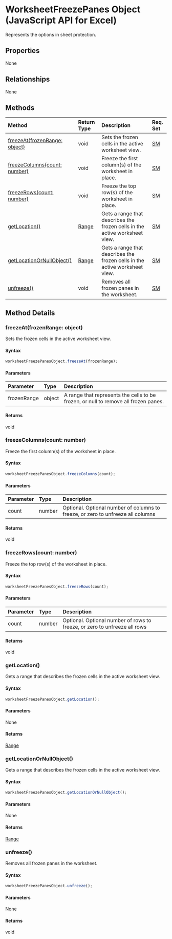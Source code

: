 # WorksheetFreezePanes Object (JavaScript API for Excel)

Represents the options in sheet protection.

## Properties

None

## Relationships
None


## Methods

| Method		   | Return Type	|Description| Req. Set|
|:---------------|:--------|:----------|:----|
|[freezeAt(frozenRange: object)](#freezeatfrozenrange-object)|void|Sets the frozen cells in the active worksheet view.|[SM](../requirement-sets/excel-api-requirement-sets.md)|
|[freezeColumns(count: number)](#freezecolumnscount-number)|void|Freeze the first column(s) of the worksheet in place.|[SM](../requirement-sets/excel-api-requirement-sets.md)|
|[freezeRows(count: number)](#freezerowscount-number)|void|Freeze the top row(s) of the worksheet in place.|[SM](../requirement-sets/excel-api-requirement-sets.md)|
|[getLocation()](#getlocation)|[Range](range.md)|Gets a range that describes the frozen cells in the active worksheet view.|[SM](../requirement-sets/excel-api-requirement-sets.md)|
|[getLocationOrNullObject()](#getlocationornullobject)|[Range](range.md)|Gets a range that describes the frozen cells in the active worksheet view.|[SM](../requirement-sets/excel-api-requirement-sets.md)|
|[unfreeze()](#unfreeze)|void|Removes all frozen panes in the worksheet.|[SM](../requirement-sets/excel-api-requirement-sets.md)|

## Method Details


### freezeAt(frozenRange: object)
Sets the frozen cells in the active worksheet view.

#### Syntax
```js
worksheetFreezePanesObject.freezeAt(frozenRange);
```

#### Parameters
| Parameter	   | Type	|Description|
|:---------------|:--------|:----------|
|frozenRange|object|A range that represents the cells to be frozen, or null to remove all frozen panes.|

#### Returns
void

### freezeColumns(count: number)
Freeze the first column(s) of the worksheet in place.

#### Syntax
```js
worksheetFreezePanesObject.freezeColumns(count);
```

#### Parameters
| Parameter	   | Type	|Description|
|:---------------|:--------|:----------|
|count|number|Optional. Optional number of columns to freeze, or zero to unfreeze all columns|

#### Returns
void

### freezeRows(count: number)
Freeze the top row(s) of the worksheet in place.

#### Syntax
```js
worksheetFreezePanesObject.freezeRows(count);
```

#### Parameters
| Parameter	   | Type	|Description|
|:---------------|:--------|:----------|
|count|number|Optional. Optional number of rows to freeze, or zero to unfreeze all rows|

#### Returns
void

### getLocation()
Gets a range that describes the frozen cells in the active worksheet view.

#### Syntax
```js
worksheetFreezePanesObject.getLocation();
```

#### Parameters
None

#### Returns
[Range](range.md)

### getLocationOrNullObject()
Gets a range that describes the frozen cells in the active worksheet view.

#### Syntax
```js
worksheetFreezePanesObject.getLocationOrNullObject();
```

#### Parameters
None

#### Returns
[Range](range.md)

### unfreeze()
Removes all frozen panes in the worksheet.

#### Syntax
```js
worksheetFreezePanesObject.unfreeze();
```

#### Parameters
None

#### Returns
void
